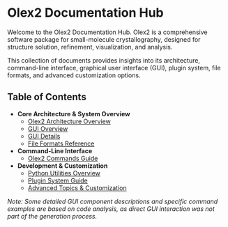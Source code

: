 # Olex2 Documentation Hub

Welcome to the Olex2 Documentation Hub. Olex2 is a comprehensive software package for small-molecule crystallography, designed for structure solution, refinement, visualization, and analysis.

This collection of documents provides insights into its architecture, command-line interface, graphical user interface (GUI), plugin system, file formats, and advanced customization options.

## Table of Contents

*   **Core Architecture & System Overview**
    *   [Olex2 Architecture Overview](./oletalk_architecture.md)
    *   [GUI Overview](./gui_overview.md)
    *   [GUI Details](./gui_details.md)
    *   [File Formats Reference](./file_formats.md)
*   **Command-Line Interface**
    *   [Olex2 Commands Guide](./olex2_commands.md)
*   **Development & Customization**
    *   [Python Utilities Overview](./pyutil_overview.md)
    *   [Plugin System Guide](./plugin_system.md)
    *   [Advanced Topics & Customization](./advanced_customization.md)

*Note: Some detailed GUI component descriptions and specific command examples are based on code analysis, as direct GUI interaction was not part of the generation process.*
